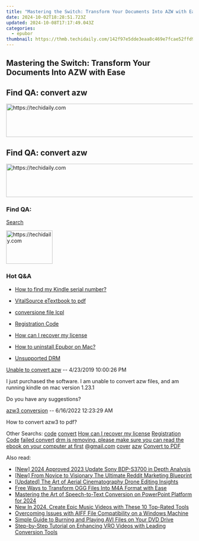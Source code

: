 ```yaml
---
title: "Mastering the Switch: Transform Your Documents Into AZW with Ease"
date: 2024-10-02T18:28:51.723Z
updated: 2024-10-08T17:17:49.043Z
categories:
  - epubor
thumbnail: https://thmb.techidaily.com/142f97e5dde3eaa8c469e7fcae52ffd9c48a3f3c6447b480a9b0d3148ed090af.jpeg
---
```


## Mastering the Switch: Transform Your Documents Into AZW with Ease

## Find QA: convert azw

<!-- affiliate ads begin -->
<a href="https://appsumo.8odi.net/c/5597632/2094418/7443" target="_top" id="2094418">
  <img src="//a.impactradius-go.com/display-ad/7443-2094418" border="0" alt="https://techidaily.com" width="728" height="90"/>
</a>
<img height="0" width="0" src="https://appsumo.8odi.net/i/5597632/2094418/7443" style="position:absolute;visibility:hidden;" border="0" />
<!-- affiliate ads end -->

## Find QA: convert azw

<!-- affiliate ads begin -->
<a href="https://appsumo.8odi.net/c/5597632/2137378/7443" target="_top" id="2137378">
  <img src="//a.impactradius-go.com/display-ad/7443-2137378" border="0" alt="https://techidaily.com" width="600" height="90"/>
</a>
<img height="0" width="0" src="https://appsumo.8odi.net/i/5597632/2137378/7443" style="position:absolute;visibility:hidden;" border="0" />
<!-- affiliate ads end -->

### Find QA:

[Search](http://www.epubor.com/Search.aspx?SystemID=46 "Find QA") 

<!-- affiliate ads begin -->
<a href="https://aligracehair.sjv.io/c/5597632/2135409/19272" target="_top" id="2135409">
  <img src="//a.impactradius-go.com/display-ad/19272-2135409" border="0" alt="https://techidaily.com" width="125" height="90"/>
</a>
<img height="0" width="0" src="https://aligracehair.sjv.io/i/5597632/2135409/19272" style="position:absolute;visibility:hidden;" border="0" />
<!-- affiliate ads end -->

### Hot Q&A

* [How to find my Kindle serial number?](https://tools.techidaily.com/epubor/products/)
* [VitalSource eTextbook to pdf](https://tools.techidaily.com/epubor/products/)
* [conversione file lcpl](https://tools.techidaily.com/epubor/products/)
* [Registration Code](https://tools.techidaily.com/epubor/products/)

* [How can I recover my license](https://tools.techidaily.com/epubor/products/)
* [How to uninstall Epubor on Mac?](https://tools.techidaily.com/epubor/products/)
* [Unsupported DRM](https://tools.techidaily.com/epubor/products/)

[Unable to convert azw](https://tools.techidaily.com/epubor/products/) \-- 4/23/2019 10:00:26 PM 

I just purchased the software. I am unable to convert azw files, and am running kindle on mac version 1.23.1

 Do you have any suggestions?

[azw3 conversion](https://tools.techidaily.com/epubor/products/) \-- 6/16/2022 12:23:29 AM 

How to convert azw3 to pdf?

 Other Searchs: [code](https://tools.techidaily.com/epubor/products/) [convert](https://tools.techidaily.com/epubor/products/) [How can I recover my license](https://tools.techidaily.com/epubor/products/) [Registration Code](https://tools.techidaily.com/epubor/products/) [failed convert](https://tools.techidaily.com/epubor/products/) [drm is removing, please make sure you can read the ebook on your computer at first](https://tools.techidaily.com/epubor/products/) [@gmail.com](https://tools.techidaily.com/epubor/products/) [cover](https://tools.techidaily.com/epubor/products/) [azw](https://tools.techidaily.com/epubor/products/) [Convert to PDF](https://tools.techidaily.com/epubor/products/)

<ins class="adsbygoogle"
     style="display:block"
     data-ad-format="autorelaxed"
     data-ad-client="ca-pub-7571918770474297"
     data-ad-slot="1223367746"></ins>

<ins class="adsbygoogle"
     style="display:block"
     data-ad-client="ca-pub-7571918770474297"
     data-ad-slot="8358498916"
     data-ad-format="auto"
     data-full-width-responsive="true"></ins>

<span class="atpl-alsoreadstyle">Also read:</span>
<div><ul>
<li><a href="https://fox-boxes.techidaily.com/new-2024-approved-2023-update-sony-bdp-s3700-in-depth-analysis/"><u>[New] 2024 Approved 2023 Update Sony BDP-S3700 in Depth Analysis</u></a></li>
<li><a href="https://article-posts.techidaily.com/new-from-novice-to-visionary-the-ultimate-reddit-marketing-blueprint/"><u>[New] From Novice to Visionary The Ultimate Reddit Marketing Blueprint</u></a></li>
<li><a href="https://some-approaches.techidaily.com/updated-the-art-of-aerial-cinematography-drone-editing-insights/"><u>[Updated] The Art of Aerial Cinematography Drone Editing Insights</u></a></li>
<li><a href="https://solve-luxury.techidaily.com/free-ways-to-transform-ogg-files-into-m4a-format-with-ease/"><u>Free Ways to Transform OGG Files Into M4A Format with Ease</u></a></li>
<li><a href="https://fox-info.techidaily.com/mastering-the-art-of-speech-to-text-conversion-on-powerpoint-platform-for-2024/"><u>Mastering the Art of Speech-to-Text Conversion on PowerPoint Platform for 2024</u></a></li>
<li><a href="https://ai-video-tools.techidaily.com/new-in-2024-create-epic-music-videos-with-these-10-top-rated-tools/"><u>New In 2024, Create Epic Music Videos with These 10 Top-Rated Tools</u></a></li>
<li><a href="https://solve-luxury.techidaily.com/overcoming-issues-with-aiff-file-compatibility-on-a-windows-machine/"><u>Overcoming Issues with AIFF File Compatibility on a Windows Machine</u></a></li>
<li><a href="https://solve-luxury.techidaily.com/simple-guide-to-burning-and-playing-avi-files-on-your-dvd-drive/"><u>Simple Guide to Burning and Playing AVI Files on Your DVD Drive</u></a></li>
<li><a href="https://solve-luxury.techidaily.com/step-by-step-tutorial-on-enhancing-vro-videos-with-leading-conversion-tools/"><u>Step-by-Step Tutorial on Enhancing VRO Videos with Leading Conversion Tools</u></a></li>
</ul></div>

